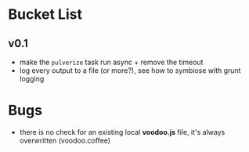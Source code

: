 # Bucket List

## v0.1
* make the `pulverize` task run async + remove the timeout
* log every output to a file (or more?), see how to symbiose with grunt logging

# Bugs
* there is no check for an existing local **voodoo.js** file, it's always overwritten (voodoo.coffee)

